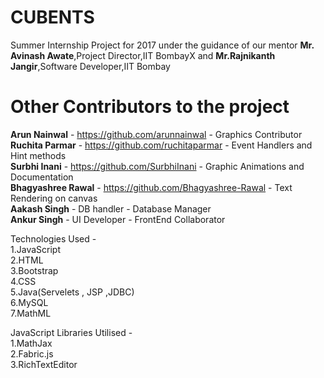 # CUBENTS
Summer Internship Project for 2017 under the guidance of our mentor <b>Mr. Avinash Awate</b>,Project Director,IIT BombayX and <b>Mr.Rajnikanth Jangir</b>,Software Developer,IIT Bombay
# Other Contributors to the project
<b>Arun Nainwal</b> - https://github.com/arunnainwal - Graphics Contributor<br>
<b>Ruchita Parmar</b> - https://github.com/ruchitaparmar - Event Handlers and Hint methods<br>
<b>Surbhi Inani</b> - https://github.com/SurbhiInani - Graphic Animations and Documentation<br>
<b>Bhagyashree Rawal</b> - https://github.com/Bhagyashree-Rawal - Text Rendering on canvas<br>
<b>Aakash Singh</b> - DB handler - Database Manager<br>
<b>Ankur Singh</b> - UI Developer - FrontEnd Collaborator<br>

Technologies Used - <br>
1.JavaScript<br>
2.HTML<br>
3.Bootstrap<br>
4.CSS<br>
5.Java(Servelets , JSP  ,JDBC)<br>
6.MySQL<br>
7.MathML<br>

JavaScript Libraries Utilised - <br>
1.MathJax<br>
2.Fabric.js<br>
3.RichTextEditor<br>


